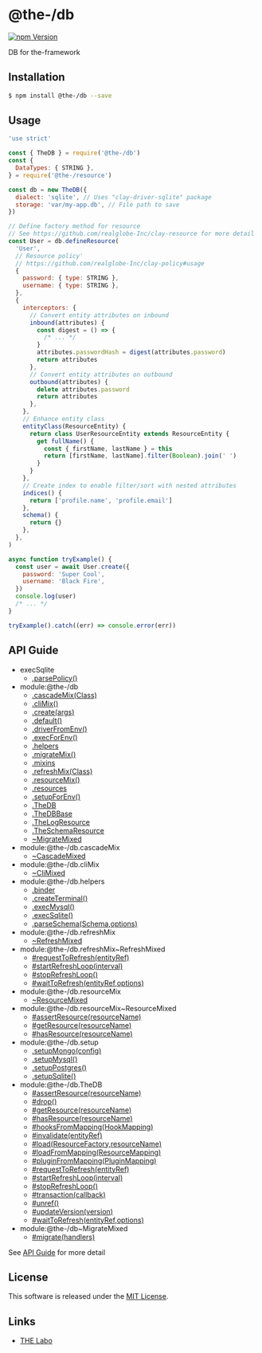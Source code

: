 @the-/db
==========

<!---
This file is generated by @the-/templates. Do not update manually.
--->

<!-- Badge Start -->
<a name="badges"></a>

[![npm Version][bd_npm_shield_url]][bd_npm_url]

[bd_repo_url]: https://github.com/the-labo/the
[bd_npm_url]: http://www.npmjs.org/package/@the-/db
[bd_npm_shield_url]: http://img.shields.io/npm/v/@the-/db.svg?style=flat

<!-- Badge End -->


<!-- Description Start -->
<a name="description"></a>

DB for the-framework

<!-- Description End -->


<!-- Overview Start -->
<a name="overview"></a>




<!-- Overview End -->


<!-- Sections Start -->
<a name="sections"></a>

<!-- Section from "doc/readme/01.Installation.md.hbs" Start -->

<a name="section-doc-readme-01-installation-md"></a>

Installation
-----

```bash
$ npm install @the-/db --save
```


<!-- Section from "doc/readme/01.Installation.md.hbs" End -->

<!-- Section from "doc/readme/02.Usage.md.hbs" Start -->

<a name="section-doc-readme-02-usage-md"></a>

Usage
---------

```javascript
'use strict'

const { TheDB } = require('@the-/db')
const {
  DataTypes: { STRING },
} = require('@the-/resource')

const db = new TheDB({
  dialect: 'sqlite', // Uses "clay-driver-sqlite" package
  storage: 'var/my-app.db', // File path to save
})

// Define factory method for resource
// See https://github.com/realglobe-Inc/clay-resource for more detail
const User = db.defineResource(
  'User',
  // Resource policy'
  // https://github.com/realglobe-Inc/clay-policy#usage
  {
    password: { type: STRING },
    username: { type: STRING },
  },
  {
    interceptors: {
      // Convert entity attributes on inbound
      inbound(attributes) {
        const digest = () => {
          /* ... */
        }
        attributes.passwordHash = digest(attributes.password)
        return attributes
      },
      // Convert entity attributes on outbound
      outbound(attributes) {
        delete attributes.password
        return attributes
      },
    },
    // Enhance entity class
    entityClass(ResourceEntity) {
      return class UserResourceEntity extends ResourceEntity {
        get fullName() {
          const { firstName, lastName } = this
          return [firstName, lastName].filter(Boolean).join(' ')
        }
      }
    },
    // Create index to enable filter/sort with nested attributes
    indices() {
      return ['profile.name', 'profile.email']
    },
    schema() {
      return {}
    },
  },
)

async function tryExample() {
  const user = await User.create({
    password: 'Super Cool',
    username: 'Black Fire',
  })
  console.log(user)
  /* ... */
}

tryExample().catch((err) => console.error(err))

```


<!-- Section from "doc/readme/02.Usage.md.hbs" End -->


<!-- Sections Start -->

<a name="api"></a>

## API Guide


- execSqlite
  - [.parsePolicy()](./doc/api/api.md#execSqlite.parsePolicy)
- module:@the-/db
  - [.cascadeMix(Class)](./doc/api/api.md#module_@the-/db.cascadeMix)
  - [.cliMix()](./doc/api/api.md#module_@the-/db.cliMix)
  - [.create(args)](./doc/api/api.md#module_@the-/db.create)
  - [.default()](./doc/api/api.md#module_@the-/db.default)
  - [.driverFromEnv()](./doc/api/api.md#module_@the-/db.driverFromEnv)
  - [.execForEnv()](./doc/api/api.md#module_@the-/db.execForEnv)
  - [.helpers](./doc/api/api.md#module_@the-/db.helpers)
  - [.migrateMix()](./doc/api/api.md#module_@the-/db.migrateMix)
  - [.mixins](./doc/api/api.md#module_@the-/db.mixins)
  - [.refreshMix(Class)](./doc/api/api.md#module_@the-/db.refreshMix)
  - [.resourceMix()](./doc/api/api.md#module_@the-/db.resourceMix)
  - [.resources](./doc/api/api.md#module_@the-/db.resources)
  - [.setupForEnv()](./doc/api/api.md#module_@the-/db.setupForEnv)
  - [.TheDB](./doc/api/api.md#module_@the-/db.TheDB)
  - [.TheDBBase](./doc/api/api.md#module_@the-/db.TheDBBase)
  - [.TheLogResource](./doc/api/api.md#module_@the-/db.TheLogResource)
  - [.TheSchemaResource](./doc/api/api.md#module_@the-/db.TheSchemaResource)
  - [~MigrateMixed](./doc/api/api.md#module_@the-/db~MigrateMixed)
- module:@the-/db.cascadeMix
  - [~CascadeMixed](./doc/api/api.md#module_@the-/db.cascadeMix~CascadeMixed)
- module:@the-/db.cliMix
  - [~CliMixed](./doc/api/api.md#module_@the-/db.cliMix~CliMixed)
- module:@the-/db.helpers
  - [.binder](./doc/api/api.md#module_@the-/db.helpers.binder)
  - [.createTerminal()](./doc/api/api.md#module_@the-/db.helpers.createTerminal)
  - [.execMysql()](./doc/api/api.md#module_@the-/db.helpers.execMysql)
  - [.execSqlite()](./doc/api/api.md#module_@the-/db.helpers.execSqlite)
  - [.parseSchema(Schema,options)](./doc/api/api.md#module_@the-/db.helpers.parseSchema)
- module:@the-/db.refreshMix
  - [~RefreshMixed](./doc/api/api.md#module_@the-/db.refreshMix~RefreshMixed)
- module:@the-/db.refreshMix~RefreshMixed
  - [#requestToRefresh(entityRef)](./doc/api/api.md#module_@the-/db.refreshMix~RefreshMixed#requestToRefresh)
  - [#startRefreshLoop(interval)](./doc/api/api.md#module_@the-/db.refreshMix~RefreshMixed#startRefreshLoop)
  - [#stopRefreshLoop()](./doc/api/api.md#module_@the-/db.refreshMix~RefreshMixed#stopRefreshLoop)
  - [#waitToRefresh(entityRef,options)](./doc/api/api.md#module_@the-/db.refreshMix~RefreshMixed#waitToRefresh)
- module:@the-/db.resourceMix
  - [~ResourceMixed](./doc/api/api.md#module_@the-/db.resourceMix~ResourceMixed)
- module:@the-/db.resourceMix~ResourceMixed
  - [#assertResource(resourceName)](./doc/api/api.md#module_@the-/db.resourceMix~ResourceMixed#assertResource)
  - [#getResource(resourceName)](./doc/api/api.md#module_@the-/db.resourceMix~ResourceMixed#getResource)
  - [#hasResource(resourceName)](./doc/api/api.md#module_@the-/db.resourceMix~ResourceMixed#hasResource)
- module:@the-/db.setup
  - [.setupMongo(config)](./doc/api/api.md#module_@the-/db.setup.setupMongo)
  - [.setupMysql()](./doc/api/api.md#module_@the-/db.setup.setupMysql)
  - [.setupPostgres()](./doc/api/api.md#module_@the-/db.setup.setupPostgres)
  - [.setupSqlite()](./doc/api/api.md#module_@the-/db.setup.setupSqlite)
- module:@the-/db.TheDB
  - [#assertResource(resourceName)](./doc/api/api.md#module_@the-/db.TheDB#assertResource)
  - [#drop()](./doc/api/api.md#module_@the-/db.TheDB#drop)
  - [#getResource(resourceName)](./doc/api/api.md#module_@the-/db.TheDB#getResource)
  - [#hasResource(resourceName)](./doc/api/api.md#module_@the-/db.TheDB#hasResource)
  - [#hooksFromMapping(HookMapping)](./doc/api/api.md#module_@the-/db.TheDB#hooksFromMapping)
  - [#invalidate(entityRef)](./doc/api/api.md#module_@the-/db.TheDB#invalidate)
  - [#load(ResourceFactory,resourceName)](./doc/api/api.md#module_@the-/db.TheDB#load)
  - [#loadFromMapping(ResourceMapping)](./doc/api/api.md#module_@the-/db.TheDB#loadFromMapping)
  - [#pluginFromMapping(PluginMapping)](./doc/api/api.md#module_@the-/db.TheDB#pluginFromMapping)
  - [#requestToRefresh(entityRef)](./doc/api/api.md#module_@the-/db.TheDB#requestToRefresh)
  - [#startRefreshLoop(interval)](./doc/api/api.md#module_@the-/db.TheDB#startRefreshLoop)
  - [#stopRefreshLoop()](./doc/api/api.md#module_@the-/db.TheDB#stopRefreshLoop)
  - [#transaction(callback)](./doc/api/api.md#module_@the-/db.TheDB#transaction)
  - [#unref()](./doc/api/api.md#module_@the-/db.TheDB#unref)
  - [#updateVersion(version)](./doc/api/api.md#module_@the-/db.TheDB#updateVersion)
  - [#waitToRefresh(entityRef,options)](./doc/api/api.md#module_@the-/db.TheDB#waitToRefresh)
- module:@the-/db~MigrateMixed
  - [#migrate(handlers)](./doc/api/api.md#module_@the-/db~MigrateMixed#migrate)

See [API Guide](./doc/api/api.md) for more detail


<!-- LICENSE Start -->
<a name="license"></a>

License
-------
This software is released under the [MIT License](https://github.com/the-labo/the/blob/master/LICENSE).

<!-- LICENSE End -->


<!-- Links Start -->
<a name="links"></a>

Links
------

+ [THE Labo][the_labo_url]

[the_labo_url]: https://github.com/the-labo

<!-- Links End -->
